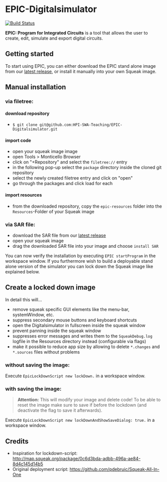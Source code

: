 # EPIC-Digitalsimulator

[![Build Status](https://travis-ci.org/HPI-SWA-Teaching/EPIC-Digitalsimulator.svg?branch=developer)](https://travis-ci.org/HPI-SWA-Teaching/EPIC-Digitalsimulator)

**EPIC: Program for Integrated Circuits** is a tool that allows the user to create, edit, simulate and export digital circuits.

## Getting started

To start using EPIC, you can either download the EPIC stand alone image from our [latest release](https://github.com/HPI-SWA-Teaching/EPIC-Digitalsimulator/releases/latest), or install it manually into your own Squeak image.

## Manual installation

### via filetree:

#### download repository

- `$ git clone git@github.com:HPI-SWA-Teaching/EPIC-Digitalsimulator.git`

#### import code

- open your squeak image image
- open Tools > Monticello Browser
- click on "+Repository" and select the `filetree://` entry
- in the following pop-up select the `package` directory inside the cloned git repository
- select the newly created filetree entry and click on "open"
- go through the packages and click load for each

#### import resources

- from the downloaded repository, copy the `epic-resources` folder into the `Resources`-Folder of your Squeak image

### via SAR file:

- download the SAR file from our [latest release](https://github.com/HPI-SWA-Teaching/EPIC-Digitalsimulator/releases/latest)
- open your squeak image
- drag the downloaded SAR file into your image and choose `install SAR`

You can now verify the installation by executing `EPIC startProgram` in the workspace window. If you furthermore wish to build a deployable stand alone version of the simulator you can lock down the Squeak image like explained below.

## Create a locked down image

In detail this will…

- remove squeak specific GUI elements like the menu-bar, systemWindow, etc.
- suppress secondary mouse buttons and keyboard shortcuts
- open the Digitalsimulator in fullscreen inside the squeak window
- prevent panning inside the squeak window
- suppresses error messages and writes them to the `SqueakDebug.log` logfile in the Resources directory instead (configurable via flags)
- make it possible to reduce app size by allowing to delete `*.changes` and `*.sources` files without problems

### without saving the image:

Execute `EpicLockDownScript new lockDown.` in a workspace window.

### with saving the image:

> **Attention:**
> This will modify your image and delete code!
> To be able to reset the image make sure to save if before the lockdown (and deactivate the flag to save it afterwards).

Execute `EpicLockDownScript new lockDownAndShowSaveDialog: true.` in a workspace window.

## Credits

- Inspiration for lockdown-script: http://map.squeak.org/package/0c6d3bda-adbb-496a-ae84-8d4c145d14b5
- Original deployment script: https://github.com/pdebruic/Squeak-All-In-One
